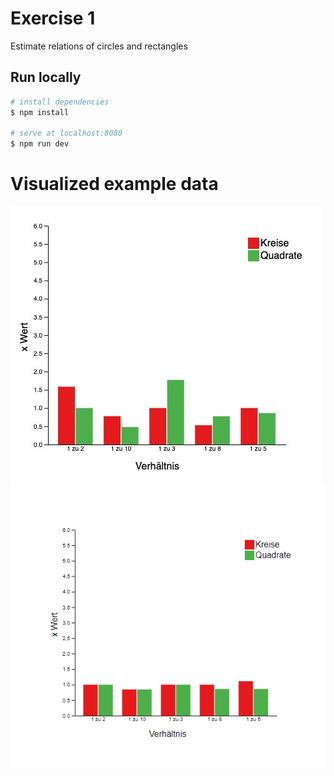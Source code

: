 # Exercise 1

Estimate relations of circles and rectangles

## Run locally

```bash
# install dependencies
$ npm install

# serve at localhost:8080
$ npm run dev
```

# Visualized example data

![Screenshot1](img/screenshot1.jpg)
![Screenshot2](img/screenshot2.PNG)
